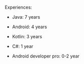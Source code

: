 Experiences:

- Java: 7 years
- Android: 4 years
- Kotlin: 3 years
- C#: 1 year

- Android developer pro: 0-2 year
